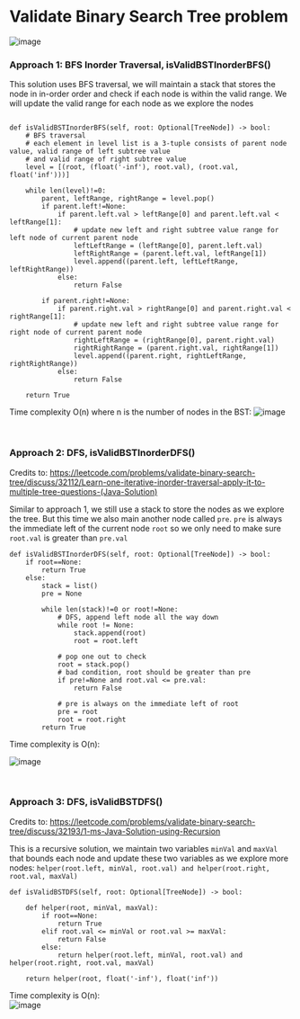 # Validate Binary Search Tree problem
![image](https://user-images.githubusercontent.com/25105806/135770320-2a106846-a750-44fd-bd2f-479e12fcbc73.png)


### Approach 1: BFS Inorder Traversal, isValidBSTInorderBFS()
This solution uses BFS traversal, we will maintain a stack that stores the node in in-order order and check if each node is within the valid range. We will update the valid range for each node as we explore the nodes

```python3

def isValidBSTInorderBFS(self, root: Optional[TreeNode]) -> bool:
	# BFS traversal
	# each element in level list is a 3-tuple consists of parent node value, valid range of left subtree value
	# and valid range of right subtree value
	level = [(root, (float('-inf'), root.val), (root.val, float('inf')))]

	while len(level)!=0:
		parent, leftRange, rightRange = level.pop()
		if parent.left!=None:
			if parent.left.val > leftRange[0] and parent.left.val < leftRange[1]:
				# update new left and right subtree value range for left node of current parent node
				leftLeftRange = (leftRange[0], parent.left.val)
				leftRightRange = (parent.left.val, leftRange[1])
				level.append((parent.left, leftLeftRange, leftRightRange))
			else:
				return False

		if parent.right!=None:
			if parent.right.val > rightRange[0] and parent.right.val < rightRange[1]:
				# update new left and right subtree value range for right node of current parent node
				rightLeftRange = (rightRange[0], parent.right.val)
				rightRightRange = (parent.right.val, rightRange[1])
				level.append((parent.right, rightLeftRange, rightRightRange))
			else:
				return False

	return True
```

Time complexity O(n) where n is the number of nodes in the BST:
![image](https://user-images.githubusercontent.com/25105806/135770394-36ff1f7e-d160-4c9f-9517-fd58f14ccb42.png)


<br />

### Approach 2: DFS, isValidBSTInorderDFS()
Credits to: https://leetcode.com/problems/validate-binary-search-tree/discuss/32112/Learn-one-iterative-inorder-traversal-apply-it-to-multiple-tree-questions-(Java-Solution)

Similar to approach 1, we still use a stack to store the nodes as we explore the tree. But this time we also main another node called `pre`. `pre` is always the immediate left of the current node `root` so we only need to make sure `root.val` is greater than `pre.val`

```python3
def isValidBSTInorderDFS(self, root: Optional[TreeNode]) -> bool:
	if root==None:
		return True
	else:
		stack = list()
		pre = None

		while len(stack)!=0 or root!=None:
			# DFS, append left node all the way down
			while root != None:
				stack.append(root)
				root = root.left

			# pop one out to check
			root = stack.pop()
			# bad condition, root should be greater than pre
			if pre!=None and root.val <= pre.val:
				return False

			# pre is always on the immediate left of root
			pre = root
			root = root.right
		return True
```

Time complexity is O(n):

![image](https://user-images.githubusercontent.com/25105806/135770462-ffe1b1f7-5a2b-42ca-9ef9-56b8593d3b6e.png)

<br />

### Approach 3: DFS, isValidBSTDFS()
Credits to: https://leetcode.com/problems/validate-binary-search-tree/discuss/32193/1-ms-Java-Solution-using-Recursion

This is a recursive solution, we maintain two variables `minVal` and `maxVal` that bounds each node and update these two variables as we explore more nodes:
`helper(root.left, minVal, root.val) and helper(root.right, root.val, maxVal)`

```python3
def isValidBSTDFS(self, root: Optional[TreeNode]) -> bool:
        
	def helper(root, minVal, maxVal):
		if root==None:
			return True
		elif root.val <= minVal or root.val >= maxVal:
			return False
		else:
			return helper(root.left, minVal, root.val) and helper(root.right, root.val, maxVal)

	return helper(root, float('-inf'), float('inf'))
```

Time complexity is O(n):\
![image](https://user-images.githubusercontent.com/25105806/135770597-987c86ec-afa0-41ce-8c43-497bba70d755.png)
